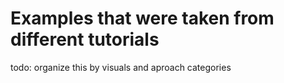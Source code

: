 # Examples that were taken from different tutorials 
todo: organize this by visuals and aproach categories

